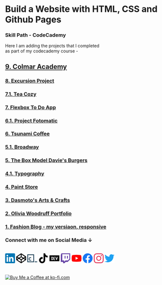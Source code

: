 <h1> Build a Website with HTML, CSS and Github Pages</h1><h3>Skill Path - CodeCademy</h3>

<p> Here I am adding the projects that I completed <br> as part of my codecademy course - </p>

<h2><a href="https://esteecodes.github.io/bootstrap5-Hebrew-blog-rtl/" target="_blank">9. Colmar Academy</a></h2>
<h3><a href="https://esteecodes.github.io/bootstrap5-Hebrew-blog-rtl/" target="_blank">8. Excursion Project</a></h3>
<h3><a href="https://esteecodes.github.io/bootstrap5-Hebrew-blog-rtl/" target="_blank">7.1. Tea Cozy</a></h3>
<h3><a href="https://esteecodes.github.io/bootstrap5-Hebrew-blog-rtl/" target="_blank">7. Flexbox To Do App</a></h3>
<h3><a href="https://esteecodes.github.io/bootstrap5-Hebrew-blog-rtl/" target="_blank">6.1. Project Fotomatic</a></h3>
<h3><a href="https://esteecodes.github.io/bootstrap5-Hebrew-blog-rtl/" target="_blank">6. Tsunami Coffee</a></h3>
<h3><a href="https://esteecodes.github.io/bootstrap5-Hebrew-blog-rtl/" target="_blank">5.1. Broadway</a></h3>
<h3><a href="https://esteecodes.github.io/bootstrap5-Hebrew-blog-rtl/" target="_blank">5. The Box Model Davie's Burgers</a></h3>
<h3><a href="https://esteecodes.github.io/bootstrap5-Hebrew-blog-rtl/" target="_blank">4.1. Typography</a></h3>
<h3><a href="https://esteecodes.github.io/bootstrap5-Hebrew-blog-rtl/" target="_blank">4. Paint Store</a></h3>
<h3><a href="https://esteecodes.github.io/bootstrap5-Hebrew-blog-rtl/" target="_blank">3. Dasmoto's Arts & Crafts</a></h3>
<h3><a href="https://esteecodes.github.io/bootstrap5-Hebrew-blog-rtl/" target="_blank">2. Olivia Woodruff Portfolio</a></h3>
<h3><a href="https://esteecodes.github.io/bootstrap5-Hebrew-blog-rtl/" target="_blank">1. Fashion Blog - my versiaon, responsive</a></h3>

<h3>Connect with me on Social Media ↓</h3>
<br/>
<a href="https://www.linkedin.com/in/esteecodes/" target="_blank"><img src="https://github.com/esteecodes/icons/blob/main/icomoon/PNG/linkedin.png?raw=true"></a>
<a href="https://codepen.io/esteecodes" target="_blank"><img src="https://github.com/esteecodes/icons/blob/main/icomoon/PNG/codepen.png?raw=true"></a>
<a href="https://www.codecademy.com/profiles/esteecodes" target="_blank"><img src="https://github.com/esteecodes/icons/blob/main/icomoon/PNG/codecademy.png?raw=true"></a>
<a href="https://www.tiktok.com/@esteecodes" target="_blank"><img src="https://github.com/esteecodes/icons/blob/main/icomoon/PNG/tiktok.png?raw=true"></a>
<a href="https://dev.to/esteecodes" target="_blank"><img src="https://github.com/esteecodes/icons/blob/main/icomoon/PNG/dev-dot-to.png?raw=true"></a>
<a href="https://www.twitch.tv/esteecodes" target="_blanc"><img src="https://github.com/esteecodes/icons/blob/main/icomoon/PNG/twitch.png?raw=true"></a>
<a href="https://www.youtube.com/c/EsteeCodes" target="_blank"><img src="https://github.com/esteecodes/icons/blob/main/icomoon/PNG/youtube.png?raw=true"></a>
<a href="https://www.facebook.com/esteecodes" target="_blank"><img src="https://github.com/esteecodes/icons/blob/main/icomoon/PNG/facebook.png?raw=true"></a>
<a href="https://www.instagram.com/esteecodes/" target="_blank"><img src="https://github.com/esteecodes/icons/blob/main/icomoon/PNG/instagram.png?raw=true"></a>
<a href="https://twitter.com/esteecodes" target="_blank"><img src="https://github.com/esteecodes/icons/blob/main/icomoon/PNG/twitter.png?raw=true"></a>
<br><br><br>
<a href='https://ko-fi.com/esteecodes' target='_blank'><img height='36' style='border:0px;height:36px;' src='https://cdn.ko-fi.com/cdn/kofi2.png?v=3' border='0' alt='Buy Me a Coffee at ko-fi.com' /></a>

